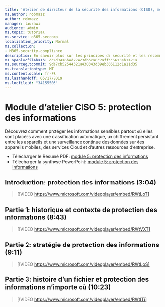```yaml
---
title: 'Atelier de directeur de la sécurité des informations (CISO), module 5: protection des informations'
ms.author: robmazz
author: robmazz
manager: laurawi
audience: Admin
ms.topic: tutorial
ms.service: o365-seccomp
localization_priority: Normal
ms.collection:
- M365-security-compliance
description: En savoir plus sur les principes de sécurité et les recommandations pour la modernisation de la sécurité dans votre organisation.
ms.openlocfilehash: dccd34a6bed27ec3dbbca6c2affdc56234b1a21a
ms.sourcegitcommit: 9d67cb52544321a430343d39eb336112c1a11d35
ms.translationtype: MT
ms.contentlocale: fr-FR
ms.lasthandoff: 05/17/2019
ms.locfileid: "34155505"
---
```

# <a name="ciso-workshop-module-5-information-protection"></a>Module d’atelier CISO 5: protection des informations

Découvrez comment protéger les informations sensibles partout où elles sont placées avec une classification automatique, un chiffrement persistant entre les appareils et une surveillance continue des données sur des appareils mobiles, des services Cloud et d’autres ressources d’entreprise.

- Télécharger le Résumé PDF: [module 5: protection des informations](media/ciso-workshop-5-information-protection-strategy.pdf)
- Télécharger la synthèse PowerPoint: [module 5: protection des informations](https://docs.microsoft.com/office365/securitycompliance/media/ciso-workshop-5-information-protection-strategy.pptx)

## <a name="introduction-information-protection-304"></a>Introduction: protection des informations (3:04)

> [!VIDEO https://www.microsoft.com/videoplayer/embed/RWtLoT]

## <a name="part-1-information-protection-history-and-context-843"></a>Partie 1: historique et contexte de protection des informations (8:43)

> [!VIDEO https://www.microsoft.com/videoplayer/embed/RWtVXT]

## <a name="part-2-information-protection-strategy-911"></a>Partie 2: stratégie de protection des informations (9:11)

> [!VIDEO https://www.microsoft.com/videoplayer/embed/RWtLoS]

## <a name="part-3-story-of-a-file-and-protecting-information-anywhere-1023"></a>Partie 3: histoire d’un fichier et protection des informations n’importe où (10:23)

> [!VIDEO https://www.microsoft.com/videoplayer/embed/RWtITi]